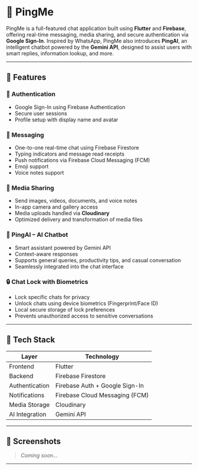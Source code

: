 # 📱 PingMe

PingMe is a full-featured chat application built using **Flutter** and **Firebase**, offering real-time messaging, media sharing, and secure authentication via **Google Sign-In**. Inspired by WhatsApp, PingMe also introduces **PingAI**, an intelligent chatbot powered by the **Gemini API**, designed to assist users with smart replies, information lookup, and more.

---

## 🚀 Features

### 🔐 Authentication
- Google Sign-In using Firebase Authentication
- Secure user sessions
- Profile setup with display name and avatar

### 💬 Messaging
- One-to-one real-time chat using Firebase Firestore
- Typing indicators and message read receipts
- Push notifications via Firebase Cloud Messaging (FCM)
- Emoji support
- Voice notes support

### 📁 Media Sharing
- Send images, videos, documents, and voice notes
- In-app camera and gallery access
- Media uploads handled via **Cloudinary**
- Optimized delivery and transformation of media files

### 🧠 PingAI – AI Chatbot
- Smart assistant powered by Gemini API
- Context-aware responses
- Supports general queries, productivity tips, and casual conversation
- Seamlessly integrated into the chat interface

### 🔒 Chat Lock with Biometrics
- Lock specific chats for privacy
- Unlock chats using device biometrics (Fingerprint/Face ID)
- Local secure storage of lock preferences
- Prevents unauthorized access to sensitive conversations

---

## 🧰 Tech Stack

| Layer            | Technology                     |
|------------------|--------------------------------|
| Frontend         | Flutter                        |
| Backend          | Firebase Firestore             |
| Authentication   | Firebase Auth + Google Sign-In |
| Notifications    | Firebase Cloud Messaging (FCM) |
| Media Storage    | Cloudinary                     |
| AI Integration   | Gemini API                     |

---

## 📸 Screenshots

> _Coming soon..._

---
